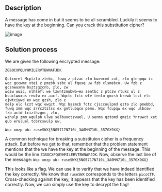 ## Description
A message has come in but it seems to be all scrambled. Luckily it seems to have the key at the beginning. Can you crack this substitution cipher?

![image](https://github.com/neonwuchang/don-t_set_up_flags/assets/103783716/fe41f61b-8e21-404f-9cc4-ed72e27f488d)

## Solution process
We are given the following encrypted message:

```
ZGSOCXPQUYHMILERVTBWNAFJDK 

Qctcnrel Mcptzlo ztebc, fuwq z ptzac zlo bwzwcmd zut, zlo gtenpqw ic wqc gccwmc xtei z pmzbb szbc ul fqusq uw fzb clsmebco. Uw fzb z gcznwuxnm bsztzgzcnb, zlo, zw
wqzw wuic, nlhlefl we lzwntzmubwb—ex sentbc z ptczw rtukc ul z bsuclwuxus reulw ex aucf. Wqctc fctc wfe tenlo gmzsh brewb lczt elc cjwtciuwd ex wqc gzsh, zlo z
melp elc lczt wqc ewqct. Wqc bszmcb fctc cjsccoulpmd qzto zlo pmebbd, fuwq zmm wqc zrrcztzlsc ex gntlubqco pemo. Wqc fcupqw ex wqc ulbcsw fzb actd tcizthzgmc, zlo,
wzhulp zmm wqulpb ulwe selbuoctzwuel, U senmo qztomd gmzic Ynruwct xet qub eruluel tcbrcswulp uw.

Wqc xmzp ub: ruseSWX{5NG5717N710L_3A0MN710L_357GX9XX}
```

A common technique for breaking a substituion cipher is a frequency attack. But before we get to that, remember that the problem statement mentions that the we have the key at the beginning of the message. This would be the line `ZGSOCXPQUYHMILERVTBWNAFJDK`. Now, observe the last line of the message:
`Wqc xmzp ub: ruseSWX{5NG5717N710L_3A0MN710L_357GX9XX}`

This looks like a flag. We can use it to verify that we have indeed identified the key correctly. We know that `ruseSWX` corresponds to the letters `picoCTF`. Cross-checking against the key, it appears that the key has been identified correctly. Now, we can simply use the key to decrypt the flag!
